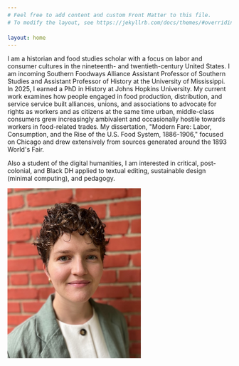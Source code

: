 ```yaml
---
# Feel free to add content and custom Front Matter to this file.
# To modify the layout, see https://jekyllrb.com/docs/themes/#overriding-theme-defaults

layout: home
---
```

I am a historian and food studies scholar with a focus on labor and consumer cultures in the nineteenth- and twentieth-century United States. I am incoming Southern Foodways Alliance Assistant Professor of Southern Studies and Assistant Professor of History at the University of Mississippi. In 2025, I earned a PhD in History at Johns Hopkins University. My current work examines how people engaged in food production, distribution, and service service built alliances, unions, and associations to advocate for rights as workers and as citizens at the same time urban, middle-class consumers grew increasingly ambivalent and occasionally hostile towards workers in food-related trades. My dissertation, "Modern Fare: Labor, Consumption, and the Rise of the U.S. Food System, 1886-1906," focused on Chicago and drew extensively from sources generated around the 1893 World's Fair.
  
Also a student of the digital humanities, I am interested in critical, post-colonial, and Black DH applied to textual editing, sustainable design (minimal computing), and pedagogy.

<img src="palazzolo.jpeg" width="300" height="382">

